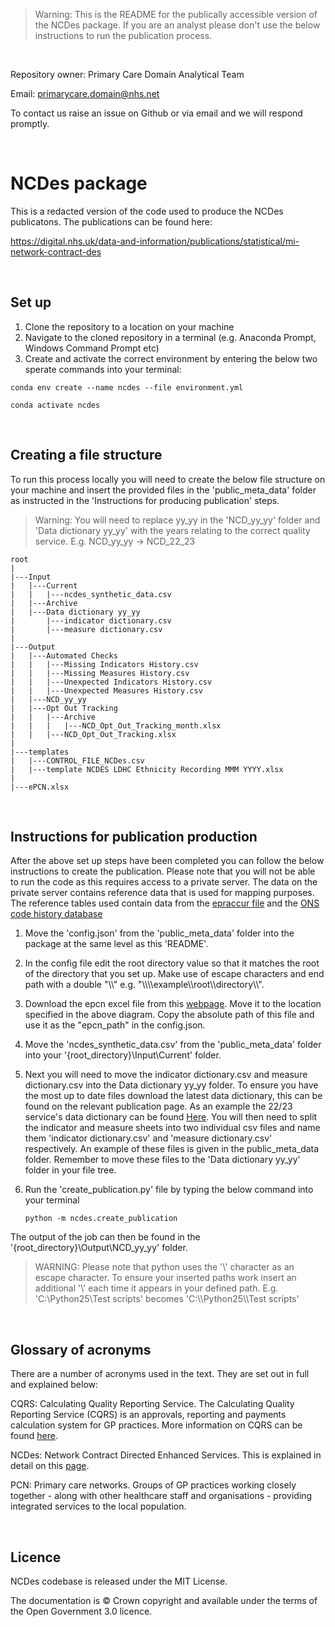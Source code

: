 > Warning: This is the README for the publically accessible version of the NCDes package. If you are an analyst please don't use the below instructions to run the publication process.

<p>&nbsp;</p>

Repository owner: Primary Care Domain Analytical Team

Email: primarycare.domain@nhs.net

To contact us raise an issue on Github or via email and we will respond promptly.

<p>&nbsp;</p>

# NCDes package

This is a redacted version of the code used to produce the NCDes publicatons. The publications can be found here:

https://digital.nhs.uk/data-and-information/publications/statistical/mi-network-contract-des

<p>&nbsp;</p>

## Set up

1) Clone the repository to a location on your machine
2) Navigate to the cloned repository in a terminal (e.g. Anaconda Prompt, Windows Command Prompt etc)
3) Create and activate the correct environment by entering the below two sperate commands into your terminal:

```
conda env create --name ncdes --file environment.yml
```
```
conda activate ncdes
```

<p>&nbsp;</p>

## Creating a file structure 

To run this process locally you will need to create the below file structure on your machine and insert the provided files in the 'public_meta_data' folder as instructed in the 'Instructions for producing publication' steps.

> Warning: You will need to replace yy_yy in the 'NCD_yy_yy' folder and 'Data dictionary yy_yy' with the years relating to the correct quality service. E.g. NCD_yy_yy -> NCD_22_23

```
root
|
|---Input
|   |---Current
|   |   |---ncdes_synthetic_data.csv
|   |---Archive
|   |---Data dictionary yy_yy
|       |---indicator dictionary.csv
|       |---measure dictionary.csv
|
|---Output
|   |---Automated Checks
|   |   |---Missing Indicators History.csv
|   |   |---Missing Measures History.csv
|   |   |---Unexpected Indicators History.csv
|   |   |---Unexpected Measures History.csv
|   |---NCD_yy_yy
|   |---Opt Out Tracking
|   |   |---Archive
|   |   |   |---NCD_Opt_Out_Tracking_month.xlsx
|   |   |---NCD_Opt_Out_Tracking.xlsx
| 
|---templates
|   |---CONTROL_FILE_NCDes.csv
|   |---template NCDES LDHC Ethnicity Recording MMM YYYY.xlsx
|
|---ePCN.xlsx
```

<p>&nbsp;</p>

## Instructions for publication production
After the above set up steps have been completed you can follow the below instructions to create the publication. Please note that you will not be able to run the code as this requires access to a private server. The data on the private server contains reference data that is used for mapping purposes. The reference tables used contain data from the [epraccur file](https://digital.nhs.uk/services/organisation-data-service/file-downloads/gp-and-gp-practice-related-data) and the [ONS code history database](https://www.ons.gov.uk/methodology/geography/geographicalproducts/namescodesandlookups/codehistorydatabasechd)

1) Move the 'config.json' from the 'public_meta_data' folder into the package at the same level as this 'README'.

2) In the config file edit the root directory value so that it matches the root of the directory that you set up. Make use of escape characters and end path with a double "\\\\" e.g. "\\\\\\\example\\\root\\\directory\\\\".

3) Download the epcn excel file from this [webpage](https://digital.nhs.uk/services/organisation-data-service/file-downloads/gp-and-gp-practice-related-data). Move it to the location specified in the above diagram. Copy the absolute path of this file and use it as the "epcn_path" in the config.json.

3) Move the 'ncdes_synthetic_data.csv' from the 'public_meta_data' folder into your '{root_directory}\Input\Current' folder.

4) Next you will need to move the indicator dictionary.csv and measure dictionary.csv into the Data dictionary yy_yy folder. To ensure you have the most up to date files download the latest data dictionary, this can be found on the relevant publication page. As an example the 22/23 service's data dictionary can be found [Here](https://files.digital.nhs.uk/1A/E5649B/NCDes_Data_Dictionary_22_23_v2.0.xlsx). You will then need to split the indicator and measure sheets into two individual csv files and name them 'indicator dictionary.csv' and 'measure dictionary.csv' respectively. An example of these files is given in the public_meta_data folder. Remember to move these files to the 'Data dictionary yy_yy' folder in your file tree. 

5) Run the 'create_publication.py' file by typing the below command into your terminal
    ```
    python -m ncdes.create_publication
    ```
The output of the job can then be found in the '{root_directory}\Output\NCD_yy_yy' folder.  

> WARNING: Please note that python uses the '\\' character as an escape character. To ensure your inserted paths work insert an additional '\\' each time it appears in your defined path. E.g.  'C:\Python25\Test scripts' becomes 'C:\\\Python25\\\Test scripts'  

<p>&nbsp;</p>

## Glossary of acronyms
There are a number of acronyms used in the text. They are set out in full and explained below:

 CQRS: Calculating Quality Reporting Service. The Calculating Quality Reporting Service (CQRS) is an approvals, reporting and payments calculation system for GP practices. More information on CQRS can be found [here](https://welcome.cqrs.nhs.uk/).

NCDes: Network Contract Directed Enhanced Services. This is explained in detail on this [page](https://digital.nhs.uk/data-and-information/publications/statistical/mi-network-contract-des/2022-23).

PCN: Primary care networks. Groups of GP practices working closely together - along with other healthcare staff and organisations - providing integrated services to the local population.

<p>&nbsp;</p>

## Licence
NCDes codebase is released under the MIT License.

The documentation is © Crown copyright and available under the terms of the Open Government 3.0 licence.